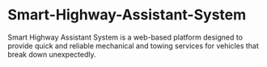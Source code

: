 # Smart-Highway-Assistant-System
Smart Highway Assistant System is a web-based platform designed to provide quick and reliable mechanical and towing services for vehicles that break down unexpectedly.
